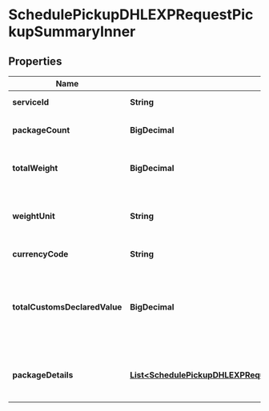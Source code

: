 

# SchedulePickupDHLEXPRequestPickupSummaryInner


## Properties

| Name | Type | Description | Notes |
|------------ | ------------- | ------------- | -------------|
|**serviceId** | **String** | The service id |  |
|**packageCount** | **BigDecimal** | The total number of packages |  |
|**totalWeight** | **BigDecimal** | The total weight of the packages |  |
|**weightUnit** | **String** | Weight Unit, supported values are &#x60;OZ&#x60; and &#x60;GM&#x60; |  |
|**currencyCode** | **String** | Currency code |  |
|**totalCustomsDeclaredValue** | **BigDecimal** | It indicates the custom declared value. It is required in case of international shipment. |  [optional] |
|**packageDetails** | [**List&lt;SchedulePickupDHLEXPRequestPickupSummaryInnerPackageDetailsInner&gt;**](SchedulePickupDHLEXPRequestPickupSummaryInnerPackageDetailsInner.md) | It descibes the individual package details |  |



